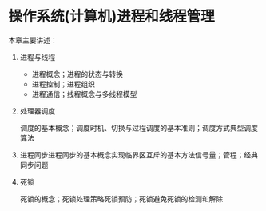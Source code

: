# 操作系统(计算机)进程和线程管理

本章主要讲述：

1.  进程与线程
    *   进程概念；进程的状态与转换
    *   进程控制；进程组织
    *   进程通信；线程概念与多线程模型
2.  处理器调度

    调度的基本概念；调度时机、切换与过程调度的基本准则；调度方式典型调度算法

3.  进程同步进程同步的基本概念实现临界区互斥的基本方法信号量；管程；经典同步问题
4.  死锁

    死锁的概念；死锁处理策略死锁预防；死锁避免死锁的检测和解除